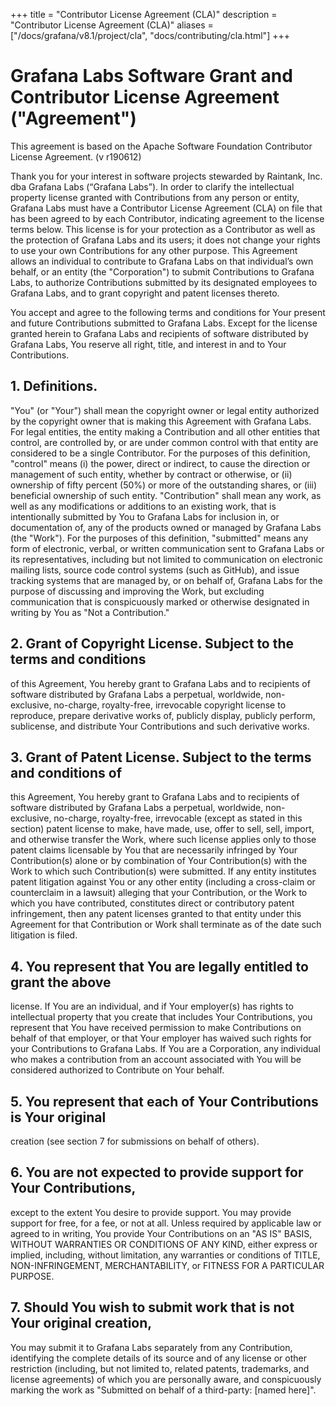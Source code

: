 +++
title = "Contributor License Agreement (CLA)"
description = "Contributor License Agreement (CLA)"
aliases = ["/docs/grafana/v8.1/project/cla", "docs/contributing/cla.html"]
+++

# Grafana Labs Software Grant and Contributor License Agreement ("Agreement")

This agreement is based on the Apache Software Foundation Contributor License Agreement.
(v r190612)

Thank you for your interest in software projects stewarded by Raintank, Inc. dba Grafana Labs (“Grafana Labs”). In order to clarify the intellectual property license
granted with Contributions from any person or entity, Grafana Labs
must have a Contributor License Agreement (CLA) on file that has been
agreed to by each Contributor, indicating agreement to the license terms
below. This license is for your protection as a Contributor as well
as the protection of Grafana Labs and its users; it does not change
your rights to use your own Contributions for any other purpose.
This Agreement allows an individual to contribute to Grafana Labs on that individual’s own behalf, or an entity (the "Corporation") to
submit Contributions to Grafana Labs, to authorize Contributions
submitted by its designated employees to Grafana Labs, and to grant
copyright and patent licenses thereto.

You accept and agree to the following terms and conditions for Your
present and future Contributions submitted to Grafana Labs. Except
for the license granted herein to Grafana Labs and recipients of
software distributed by Grafana Labs, You reserve all right, title,
and interest in and to Your Contributions.

## 1. Definitions.

"You" (or "Your") shall mean the copyright owner or legal entity
authorized by the copyright owner that is making this Agreement
with Grafana Labs. For legal entities, the entity making a
Contribution and all other entities that control, are controlled by,
or are under common control with that entity are considered to be a
single Contributor. For the purposes of this definition, "control"
means (i) the power, direct or indirect, to cause the direction or
management of such entity, whether by contract or otherwise, or
(ii) ownership of fifty percent (50%) or more of the outstanding
shares, or (iii) beneficial ownership of such entity.
"Contribution" shall mean any work, as well as
any modifications or additions to an existing work, that is intentionally
submitted by You to Grafana Labs for inclusion in, or
documentation of, any of the products owned or managed by Grafana Labs (the "Work"). For the purposes of this definition,
"submitted" means any form of electronic, verbal, or written
communication sent to Grafana Labs or its representatives,
including but not limited to communication on electronic mailing
lists, source code control systems (such as GitHub), and issue tracking systems
that are managed by, or on behalf of, Grafana Labs for the
purpose of discussing and improving the Work, but excluding
communication that is conspicuously marked or otherwise designated
in writing by You as "Not a Contribution."

## 2. Grant of Copyright License. Subject to the terms and conditions

of this Agreement, You hereby grant to Grafana Labs and to
recipients of software distributed by Grafana Labs a perpetual,
worldwide, non-exclusive, no-charge, royalty-free, irrevocable
copyright license to reproduce, prepare derivative works of,
publicly display, publicly perform, sublicense, and distribute
Your Contributions and such derivative works.

## 3. Grant of Patent License. Subject to the terms and conditions of

this Agreement, You hereby grant to Grafana Labs and to recipients
of software distributed by Grafana Labs a perpetual, worldwide,
non-exclusive, no-charge, royalty-free, irrevocable (except as
stated in this section) patent license to make, have made, use,
offer to sell, sell, import, and otherwise transfer the Work,
where such license applies only to those patent claims licensable
by You that are necessarily infringed by Your Contribution(s)
alone or by combination of Your Contribution(s) with the Work to
which such Contribution(s) were submitted. If any entity institutes
patent litigation against You or any other entity (including a
cross-claim or counterclaim in a lawsuit) alleging that your
Contribution, or the Work to which you have contributed, constitutes
direct or contributory patent infringement, then any patent licenses
granted to that entity under this Agreement for that Contribution or
Work shall terminate as of the date such litigation is filed.

## 4. You represent that You are legally entitled to grant the above

license. If You are an individual, and if Your employer(s) has rights to intellectual property
that you create that includes Your Contributions, you represent
that You have received permission to make Contributions on behalf
of that employer, or that Your employer has waived such rights for
your Contributions to Grafana Labs. If You are a Corporation, any individual who makes a contribution from an account associated with You will be considered authorized to Contribute on Your behalf.

## 5. You represent that each of Your Contributions is Your original

creation (see section 7 for submissions on behalf of others).

## 6. You are not expected to provide support for Your Contributions,

except to the extent You desire to provide support. You may provide
support for free, for a fee, or not at all. Unless required by
applicable law or agreed to in writing, You provide Your
Contributions on an "AS IS" BASIS, WITHOUT WARRANTIES OR CONDITIONS
OF ANY KIND, either express or implied, including, without
limitation, any warranties or conditions of TITLE, NON-INFRINGEMENT,
MERCHANTABILITY, or FITNESS FOR A PARTICULAR PURPOSE.

## 7. Should You wish to submit work that is not Your original creation,

You may submit it to Grafana Labs separately from any
Contribution, identifying the complete details of its source and
of any license or other restriction (including, but not limited
to, related patents, trademarks, and license agreements) of which
you are personally aware, and conspicuously marking the work as
"Submitted on behalf of a third-party: [named here]".
